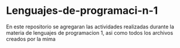 # Lenguajes-de-programaci-n-1
En este repositorio se agregaran las actividades realizadas durante la materia de lenguajes de programacion 1, asi como todos los archivos creados por la mima
